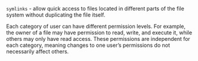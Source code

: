 `symlinks` - allow quick access to files located in different parts of the file system without duplicating the file itself.



Each category of user can have different permission levels. For example, the owner of a file may have permission to read, write, and execute it, while others may only have read access. These permissions are independent for each category, meaning changes to one user’s permissions do not necessarily affect others.